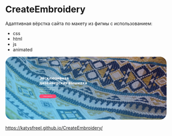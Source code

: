 # CreateEmbroidery

Адаптивная вёрстка сайта по макету из фигмы с использованием:
- css
- html
- js
- animated

![Image](https://github.com/KatySFreel/CreateEmbroidery/raw/main/preview.png)

https://katysfreel.github.io/CreateEmbroidery/
